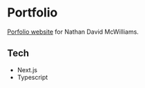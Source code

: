 # Portfolio

[Porfolio website](https://ndm.studio) for Nathan David McWilliams.

## Tech

- Next.js
- Typescript

